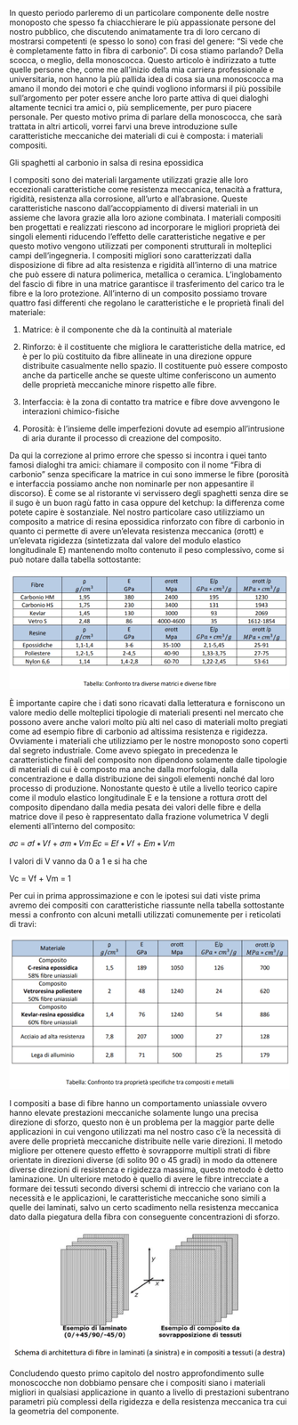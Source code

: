 In questo periodo parleremo di un particolare componente delle nostre monoposto che spesso fa chiacchierare le più appassionate persone del nostro pubblico, che discutendo animatamente tra di loro cercano di mostrarsi competenti (e spesso lo sono) con frasi del genere: “Si vede che è completamente fatto in fibra di carbonio”. Di cosa stiamo parlando? Della scocca, o meglio, della monoscocca. Questo articolo è indirizzato a tutte quelle persone che, come me all’inizio della mia carriera professionale e universitaria, non hanno la più pallida idea di cosa sia una monoscocca ma amano il mondo dei motori e che quindi vogliono informarsi il più possibile sull’argomento per poter essere anche loro parte attiva di quei dialoghi altamente tecnici tra amici o, più semplicemente, per puro piacere personale. Per questo motivo prima di parlare della monoscocca, che sarà trattata in altri articoli, vorrei farvi una breve introduzione sulle caratteristiche meccaniche dei materiali di cui è composta: i materiali compositi.

Gli spaghetti al carbonio in salsa di resina epossidica 

I compositi sono dei materiali largamente utilizzati grazie alle loro eccezionali caratteristiche come resistenza meccanica, tenacità a frattura, rigidità, resistenza alla corrosione, all’urto e all’abrasione. Queste caratteristiche nascono dall’accoppiamento di diversi materiali in un assieme che lavora grazie alla loro azione combinata. I materiali compositi ben progettati e realizzati riescono ad incorporare le migliori proprietà dei singoli elementi riducendo l’effetto delle caratteristiche negative e per questo motivo vengono utilizzati per componenti strutturali in molteplici campi dell’ingegneria. I compositi migliori sono caratterizzati dalla disposizione di fibre ad alta resistenza e rigidità all’interno di una matrice che può essere di natura polimerica, metallica o ceramica. L’inglobamento del fascio di fibre in una matrice garantisce il trasferimento del carico tra le fibre e la loro protezione. All’interno di un composito possiamo trovare quattro fasi differenti che regolano le caratteristiche e le proprietà finali del materiale:

1. Matrice: è il componente che dà la continuità al materiale 

2. Rinforzo: è il costituente che migliora le caratteristiche della matrice, ed è per lo più costituito da fibre allineate in una direzione oppure distribuite casualmente nello spazio. Il costituente può essere composto anche da particelle anche se queste ultime conferiscono un aumento delle proprietà meccaniche minore rispetto alle fibre. 

3. Interfaccia: è la zona di contatto tra matrice e fibre dove avvengono le interazioni chimico-fisiche 

4. Porosità: è l’insieme delle imperfezioni dovute ad esempio all’intrusione di aria durante il processo di creazione del composito.

Da qui la correzione al primo errore che spesso si incontra i quei tanto famosi dialoghi tra amici: chiamare il composito con il nome “Fibra di carbonio” senza specificare la matrice in cui sono immerse le fibre (porosità e interfaccia possiamo anche non nominarle per non appesantire il discorso). È come se al ristorante vi servissero degli spaghetti senza dire se il sugo è un buon ragù fatto in casa oppure del ketchup: la differenza come potete capire è sostanziale. Nel nostro particolare caso utilizziamo un composito a matrice di resina epossidica rinforzato con fibre di carbonio in quanto ci permette di avere un’elevata resistenza meccanica (σrott) e un’elevata rigidezza (sintetizzata dal valore del modulo elastico longitudinale E) mantenendo molto contenuto il peso complessivo, come si può notare dalla tabella sottostante:

![Tabella1](/images/posts/2018/04/21/tabella1.png)

È importante capire che i dati sono ricavati dalla letteratura e forniscono un valore medio delle molteplici tipologie di materiali presenti nel mercato che possono avere anche valori molto più alti nel caso di materiali molto pregiati come ad esempio fibre di carbonio ad altissima resistenza e rigidezza. Ovviamente i materiali che utilizziamo per le nostre monoposto sono coperti dal segreto industriale. Come avevo spiegato in precedenza le caratteristiche finali del composito non dipendono solamente dalle tipologie di materiali di cui è composto ma anche dalla morfologia, dalla concentrazione e dalla distribuzione dei singoli elementi nonché dal loro processo di produzione. Nonostante questo è utile a livello teorico capire come il modulo elastico longitudinale E e la tensione a rottura σrott del composito dipendano dalla media pesata dei valori delle fibre e della matrice dove il peso è rappresentato dalla frazione volumetrica V degli elementi all’interno del composito:

𝜎𝑐 = 𝜎𝑓 ∗ 𝑉𝑓 + 𝜎𝑚 ∗ 𝑉𝑚
𝐸𝑐 = 𝐸𝑓 ∗ 𝑉𝑓 + 𝐸𝑚 ∗ 𝑉𝑚

I valori di V vanno da 0 a 1 e si ha che

Vc = Vf + Vm = 1

Per cui in prima approssimazione e con le ipotesi sui dati viste prima avremo dei compositi con caratteristiche
riassunte nella tabella sottostante messi a confronto con alcuni metalli utilizzati comunemente per i reticolati
di travi:

![Tabella2](/images/posts/2018/04/21/tabella2.png)

I compositi a base di fibre hanno un comportamento uniassiale ovvero hanno elevate prestazioni meccaniche solamente lungo una precisa direzione di sforzo, questo non è un problema per la maggior parte delle applicazioni in cui vengono utilizzati ma nel nostro caso c’è la necessità di avere delle proprietà meccaniche distribuite nelle varie direzioni. Il metodo migliore per ottenere questo effetto è sovrapporre multipli strati di fibre orientate in direzioni diverse (di solito 90 o 45 gradi) in modo da ottenere diverse direzioni di resistenza e rigidezza massima, questo metodo è detto laminazione. Un ulteriore metodo è quello di avere le fibre intrecciate a formare dei tessuti secondo diversi schemi di intreccio che variano con la necessità e le applicazioni, le caratteristiche meccaniche sono simili a quelle dei laminati, salvo un certo scadimento nella resistenza meccanica dato dalla piegatura della fibra con conseguente concentrazioni di sforzo.

![Immagine1](/images/posts/2018/04/21/img1.png)

Concludendo questo primo capitolo del nostro approfondimento sulle monoscocche non dobbiamo pensare che i compositi siano i materiali migliori in qualsiasi applicazione in quanto a livello di prestazioni subentrano parametri più complessi della rigidezza e della resistenza meccanica tra cui la geometria del componente.